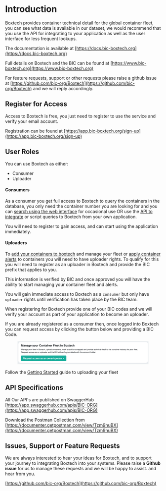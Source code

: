 # Introduction

Boxtech provides container technical detail for the global container fleet, you can see what data is available in our dataset, we would recommend that you use the API for integrating to your application as well as the user interface for less frequent lookups.

The documentation is available at [https://docs.bic-boxtech.org](https://docs.bic-boxtech.org)

Full details on Boxtech and the BIC can be found at [https://www.bic-boxtech.org](https://www.bic-boxtech.org)

For feature requests, support or other requests please raise a github issue at [https://github.com/bic-org/Boxtech](https://github.com/bic-org/Boxtech) and we will reply accordingly.

## Register for Access

Access to Boxtech is free, you just need to register to use the service and verify your email account.

Registration can be found at [https://app.bic-boxtech.org/sign-up](https://app.bic-boxtech.org/sign-up)

## User Roles

You can use Boxtech as either:&#x20;

* Consumer&#x20;
* Uploader

#### Consumers&#x20;

As a consumer you get full access to Boxtech to query the containers in the database, you only need the container number you are looking for and you can [search using the web interface](user-guide/search-boxtech.md) for occasional use OR use the [API to integrate](api/api-documentation.md) or script queries to Boxtech from your own application.

You will need to register to gain access, and can start using the application immediately.

#### Uploaders

To [add your containers to boxtech](user-guide/managing-your-fleet.md) and manage your fleet or [apply container alerts](user-guide/container-alerts.md) to containers you will need to have uploader rights.  To qualify for this you will need to register as an uploader in Boxtech and provide the BIC prefix that applies to you.

This information is verified by BIC and once approved you will have the ability to start managing your container fleet and alerts. &#x20;

You will gain immediate access to Boxtech as a `consumer` but only have `uploader` rights until verification has taken place by the BIC team.

When registering for Boxtech provide one of your BIC codes and we will verify your account as part of your application to become an uploader.

If you are already registered as a consumer then, once logged into Boxtech you can request access by clicking the button below and providing a BIC Code.

<figure><img src=".gitbook/assets/Screenshot 2024-02-02 at 08.42.52.png" alt=""><figcaption></figcaption></figure>

Follow the [Getting Started](maintaining-your-fleet/getting-started.md) guide to uploading your fleet

## API Specifications

All Our API's are published on SwaggerHub [https://app.swaggerhub.com/apis/BIC-ORG](https://app.swaggerhub.com/apis/BIC-ORG)

Download the Postman Collection from [https://documenter.getpostman.com/view/Tzm9huBX](https://documenter.getpostman.com/view/Tzm9huBX)

## Issues, Support or Feature Requests

We are always interested to hear your ideas for Boxtech, and to support your journey to integrating Boxtech into your systems. Please raise a **Github issue** for us to manage these requests and we will be happy to assist. and hear from you.

[https://github.com/bic-org/Boxtech](https://github.com/bic-org/Boxtech)

